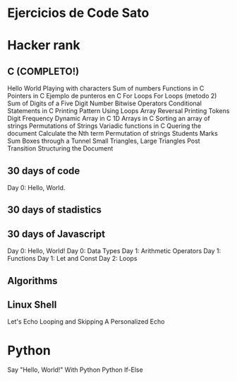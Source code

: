 # Ejercicios de Code Sato

# Hacker rank

## C (COMPLETO!)

Hello World
Playing with characters
Sum of numbers
Functions in C
Pointers in C
Ejemplo de punteros en C
For Loops 
For Loops (metodo 2)
Sum of Digits of a Five Digit Number
Bitwise Operators
Conditional Statements in C
Printing Pattern Using Loops
Array Reversal
Printing Tokens
Digit Frequency
Dynamic Array in C
1D Arrays in C
Sorting an array of strings
Permutations of Strings
Variadic functions in C
Quering the document
Calculate the Nth term
Permutation of strings
Students Marks Sum
Boxes through a Tunnel
Small Triangles, Large Triangles
Post Transition
Structuring the Document

## 30 days of code
Day 0: Hello, World.

## 30 days of stadistics

## 30 days of Javascript
Day 0: Hello, World!
Day 0: Data Types
Day 1: Arithmetic Operators
Day 1: Functions
Day 1: Let and Const
Day 2: Loops


## Algorithms

## Linux Shell
Let's Echo
Looping and Skipping
A Personalized Echo

# Python
Say "Hello, World!" With Python
Python If-Else